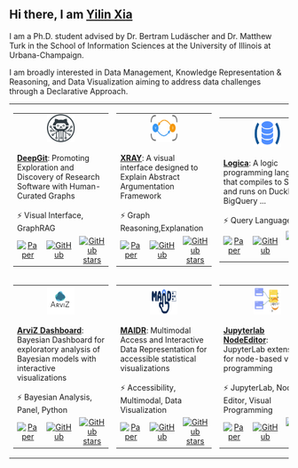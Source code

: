 ## Hi there, I am [Yilin Xia](https://yilinxia.com/)

I am a Ph.D. student advised by Dr. Bertram Ludäscher and Dr. Matthew Turk in the School of Information Sciences at the University of Illinois at Urbana-Champaign.

I am broadly interested in Data Management, Knowledge Representation & Reasoning, and Data Visualization aiming to address data challenges through a Declarative Approach.

<table>
  <tr height="240px">
    <!-- Card 1: DeepGit -->
    <td>
      <table>
        <tr>
          <td width="250px" height="110px" valign="top" colspan="4">
            <div align="center">
              <img src="assets/project_deepgit.png" width="50" height="50">
            </div>
            <br>
            <a href="https://github.com/data-exp-lab/deepgit"><strong>DeepGit</strong></a>: Promoting Exploration and Discovery of Research Software with Human-Curated Graphs
            <br><br>⚡ Visual Interface, GraphRAG
          </td>
        </tr>
        <tr>
          <td align="center">
            <a href="#"><img src="https://github.githubassets.com/images/icons/emoji/unicode/1f4c4.png" width="18px" alt="Paper"></a>
          </td>
          <td align="center">
            <a href="#"><img src="https://github.githubassets.com/images/icons/emoji/unicode/1f5c3.png" width="18px" alt="GitHub"></a>
          </td>
          <td align="center">
            <a href="https://github.com/data-exp-lab/deepgit/stargazers">
              <img src="https://img.shields.io/github/stars/data-exp-lab/deepgit?style=social" alt="GitHub stars" height="24">
            </a>
          </td>
        </tr>
      </table>
    </td>
    <!-- Card 2: XRAY -->
    <td>
      <table>
        <tr>
          <td width="250px" height="110px" valign="top" colspan="4">
            <div align="center">
              <img src="assets/project_xray.png" width="50" height="50">
            </div>
            <br>
            <a href="https://github.com/idaks/xray"><strong>XRAY</strong></a>: A visual interface designed to Explain Abstract Argumentation Framework
            <br><br>⚡ Graph Reasoning,Explanation
          </td>
        </tr>
        <tr>
          <td align="center">
            <a href="#"><img src="https://github.githubassets.com/images/icons/emoji/unicode/1f4c4.png" width="18px" alt="Paper"></a>
          </td>
          <td align="center">
            <a href="#"><img src="https://github.githubassets.com/images/icons/emoji/unicode/1f5c3.png" width="18px" alt="GitHub"></a>
          </td>
          <td align="center">
            <a href="https://github.com/idaks/xray/stargazers">
              <img src="https://img.shields.io/github/stars/idaks/xray?style=social" alt="GitHub stars" height="24">
            </a>
          </td>
        </tr>
      </table>
    </td>
    <!-- Card 3: Logica -->
    <td>
      <table>
        <tr>
          <td width="250px" height="110px" valign="top" colspan="4">
            <div align="center">
              <img src="assets/project_logica.png" width="50" height="50">
            </div>
            <br>
            <a href="https://github.com/evgskv/logica"><strong>Logica</strong></a>: A logic programming language that compiles to SQL and runs on DuckDB, BigQuery ...
            <br><br>⚡ Query Language, SQL
          </td>
        </tr>
        <tr>
          <td align="center">
            <a href="#"><img src="https://github.githubassets.com/images/icons/emoji/unicode/1f4c4.png" width="18px" alt="Paper"></a>
          </td>
          <td align="center">
            <a href="#"><img src="https://github.githubassets.com/images/icons/emoji/unicode/1f5c3.png" width="18px" alt="GitHub"></a>
          </td>
          <td align="center">
            <a href="https://github.com/evgskv/logica/stargazers">
              <img src="https://img.shields.io/github/stars/evgskv/logica?style=social" alt="GitHub stars" height="24">
            </a>
          </td>
        </tr>
      </table>
    </td>
  </tr>
  <tr height="240px">
    <!-- Card 4: ArviZ Dashboard -->
    <td>
      <table>
        <tr>
          <td width="250px" height="110px" valign="top" colspan="4">
            <div align="center">
              <img src="assets/project_arviz.png" width="50" height="50">
            </div>
            <br>
            <a href="https://github.com/arviz-devs/arviz_dashboard"><strong>ArviZ Dashboard</strong></a>: Bayesian Dashboard for exploratory analysis of Bayesian models with interactive visualizations
            <br><br>⚡ Bayesian Analysis, Panel, Python
          </td>
        </tr>
        <tr>
          <td align="center">
            <a href="#"><img src="https://github.githubassets.com/images/icons/emoji/unicode/1f4c4.png" width="18px" alt="Paper"></a>
          </td>
          <td align="center">
            <a href="#"><img src="https://github.githubassets.com/images/icons/emoji/unicode/1f5c3.png" width="18px" alt="GitHub"></a>
          </td>
          <td align="center">
            <a href="https://github.com/arviz-devs/arviz_dashboard/stargazers">
              <img src="https://img.shields.io/github/stars/arviz-devs/arviz_dashboard?style=social" alt="GitHub stars" height="24">
            </a>
          </td>
        </tr>
      </table>
    </td>
    <!-- Card 5: MAIDR -->
    <td>
      <table>
        <tr>
          <td width="250px" height="110px" valign="top" colspan="4">
            <div align="center">
              <img src="assets/project_maidr.jpg" width="50" height="50">
            </div>
            <br>
            <a href="https://github.com/xability/maidr"><strong>MAIDR</strong></a>: Multimodal Access and Interactive Data Representation for accessible statistical visualizations
            <br><br>⚡ Accessibility, Multimodal, Data Visualization
          </td>
        </tr>
        <tr>
          <td align="center">
            <a href="#"><img src="https://github.githubassets.com/images/icons/emoji/unicode/1f4c4.png" width="18px" alt="Paper"></a>
          </td>
          <td align="center">
            <a href="#"><img src="https://github.githubassets.com/images/icons/emoji/unicode/1f5c3.png" width="18px" alt="GitHub"></a>
          </td>
          <td align="center">
            <a href="https://github.com/xability/maidr/stargazers">
              <img src="https://img.shields.io/github/stars/xability/maidr?style=social" alt="GitHub stars" height="24">
            </a>
          </td>
        </tr>
      </table>
    </td>
    <!-- Card 6: jupyterlab_nodeeditor -->
    <td>
      <table>
        <tr>
          <td width="250px" height="110px" valign="top" colspan="4">
            <div align="center">
              <img src="assets/project_jlne.png" width="50" height="50">
            </div>
            <br>
            <a href="https://github.com/cropsinsilico/jupyterlab_nodeeditor"><strong>Jupyterlab NodeEditor</strong></a>: JupyterLab extension for node-based visual programming
            <br><br>⚡ JupyterLab, Node Editor, Visual Programming
          </td>
        </tr>
        <tr>
          <td align="center">
            <a href="#"><img src="https://github.githubassets.com/images/icons/emoji/unicode/1f4c4.png" width="18px" alt="Paper"></a>
          </td>
          <td align="center">
            <a href="#"><img src="https://github.githubassets.com/images/icons/emoji/unicode/1f5c3.png" width="18px" alt="GitHub"></a>
          </td>
          <td align="center">
            <a href="https://github.com/cropsinsilico/jupyterlab_nodeeditor/stargazers">
              <img src="https://img.shields.io/github/stars/cropsinsilico/jupyterlab_nodeeditor?style=social" alt="GitHub stars" height="24">
            </a>
          </td>
        </tr>
      </table>
    </td>
  </tr>
</table>
